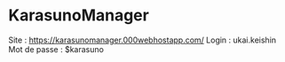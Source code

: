 # KarasunoManager
Site : https://karasunomanager.000webhostapp.com/
Login : ukai.keishin
Mot de passe : $karasuno